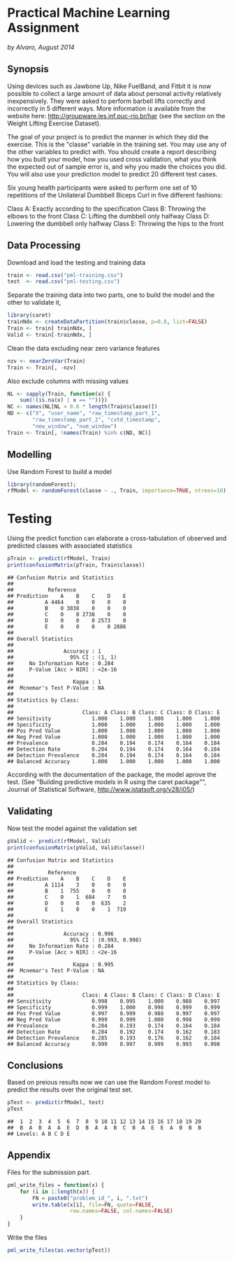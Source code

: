 # Practical Machine Learning Assignment
*by Alvaro, August 2014*

## Synopsis

Using devices such as Jawbone Up, Nike FuelBand, and Fitbit it is now possible to collect a large amount of data about personal activity relatively inexpensively. They were asked to perform barbell lifts correctly and incorrectly in 5 different ways. More information is available from the website here: http://groupware.les.inf.puc-rio.br/har (see the section on the Weight Lifting Exercise Dataset). 

The goal of your project is to predict the manner in which they did the exercise. This is the "classe" variable in the training set. You may use any of the other variables to predict with. You should create a report describing how you built your model, how you used cross validation, what you think the expected out of sample error is, and why you made the choices you did. You will also use your prediction model to predict 20 different test cases. 

Six young health participants were asked to perform one set of 10 repetitions of the Unilateral Dumbbell Biceps Curl in five different fashions:

Class A: Exactly according to the specification
Class B: Throwing the elbows to the front
Class C: Lifting the dumbbell only halfway
Class D: Lowering the dumbbell only halfway
Class E: Throwing the hips to the front

## Data Processing

Download and load the testing and training data


```r
train <- read.csv("pml-training.csv")
test  <- read.csv("pml-testing.csv")
```

Separate the training data into two parts, one to build the model and the other to validate it, 


```r
library(caret)
trainNdx <- createDataPartition(train$classe, p=0.8, list=FALSE)
Train <- train[ trainNdx, ]
Valid <- train[-trainNdx, ]
```

Clean the data excluding near zero variance features


```r
nzv <- nearZeroVar(Train)
Train <- Train[, -nzv]
```

Also exclude columns with missing values


```r
NL <- sapply(Train, function(x) {
    sum(!(is.na(x) | x == ""))})
NC <- names(NL[NL < 0.6 * length(Train$classe)])
ND <- c("X", "user_name", "raw_timestamp_part_1", 
        "raw_timestamp_part_2", "cvtd_timestamp", 
        "new_window", "num_window")
Train <- Train[, !names(Train) %in% c(ND, NC)]
```

## Modelling

Use Random Forest to build a model 


```r
library(randomForest);
rfModel <- randomForest(classe ~ ., Train, importance=TRUE, ntrees=10)
```

# Testing

Using the predict function can elaborate a cross-tabulation of observed and predicted classes with associated statistics


```r
pTrain <- predict(rfModel, Train)
print(confusionMatrix(pTrain, Train$classe))
```

```
## Confusion Matrix and Statistics
## 
##           Reference
## Prediction    A    B    C    D    E
##          A 4464    0    0    0    0
##          B    0 3038    0    0    0
##          C    0    0 2738    0    0
##          D    0    0    0 2573    0
##          E    0    0    0    0 2886
## 
## Overall Statistics
##                                 
##                Accuracy : 1     
##                  95% CI : (1, 1)
##     No Information Rate : 0.284 
##     P-Value [Acc > NIR] : <2e-16
##                                 
##                   Kappa : 1     
##  Mcnemar's Test P-Value : NA    
## 
## Statistics by Class:
## 
##                      Class: A Class: B Class: C Class: D Class: E
## Sensitivity             1.000    1.000    1.000    1.000    1.000
## Specificity             1.000    1.000    1.000    1.000    1.000
## Pos Pred Value          1.000    1.000    1.000    1.000    1.000
## Neg Pred Value          1.000    1.000    1.000    1.000    1.000
## Prevalence              0.284    0.194    0.174    0.164    0.184
## Detection Rate          0.284    0.194    0.174    0.164    0.184
## Detection Prevalence    0.284    0.194    0.174    0.164    0.184
## Balanced Accuracy       1.000    1.000    1.000    1.000    1.000
```

According with the documentation of the package, the model aprove the test.  (See "Building predictive models in R using the caret package"", Journal of Statistical Software, http://www.jstatsoft.org/v28/i05/)

## Validating

Now test the model against the validation set


```r
pValid <- predict(rfModel, Valid)
print(confusionMatrix(pValid, Valid$classe))
```

```
## Confusion Matrix and Statistics
## 
##           Reference
## Prediction    A    B    C    D    E
##          A 1114    3    0    0    0
##          B    1  755    0    0    0
##          C    0    1  684    7    0
##          D    0    0    0  635    2
##          E    1    0    0    1  719
## 
## Overall Statistics
##                                         
##                Accuracy : 0.996         
##                  95% CI : (0.993, 0.998)
##     No Information Rate : 0.284         
##     P-Value [Acc > NIR] : <2e-16        
##                                         
##                   Kappa : 0.995         
##  Mcnemar's Test P-Value : NA            
## 
## Statistics by Class:
## 
##                      Class: A Class: B Class: C Class: D Class: E
## Sensitivity             0.998    0.995    1.000    0.988    0.997
## Specificity             0.999    1.000    0.998    0.999    0.999
## Pos Pred Value          0.997    0.999    0.988    0.997    0.997
## Neg Pred Value          0.999    0.999    1.000    0.998    0.999
## Prevalence              0.284    0.193    0.174    0.164    0.184
## Detection Rate          0.284    0.192    0.174    0.162    0.183
## Detection Prevalence    0.285    0.193    0.176    0.162    0.184
## Balanced Accuracy       0.999    0.997    0.999    0.993    0.998
```

## Conclusions

Based on preious results now we can use the Random Forest model to predict the results over the original test set.


```r
pTest <- predict(rfModel, test)
pTest
```

```
##  1  2  3  4  5  6  7  8  9 10 11 12 13 14 15 16 17 18 19 20 
##  B  A  B  A  A  E  D  B  A  A  B  C  B  A  E  E  A  B  B  B 
## Levels: A B C D E
```

## Appendix

Files for the submission part.


```r
pml_write_files = function(x) {
    for (i in 1:length(x)) {
        FN = paste0("problem_id_", i, ".txt")
        write.table(x[i], file=FN, quote=FALSE, 
                    row.names=FALSE, col.names=FALSE)
    }
}
```

Write the files


```r
pml_write_files(as.vector(pTest))
```



